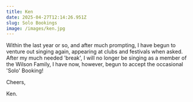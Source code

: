 ```yaml
---
title: Ken
date: 2025-04-27T12:14:26.951Z
slug: Solo Bookings
image: /images/ken.jpg
---
```

Within the last year or so, and after much prompting, I have begun to venture out singing again, appearing at clubs and festivals when asked.  After my much needed 'break', I will no longer be singing as a member of the Wilson Family, I have now, however, begun to accept the occasional 'Solo' Booking!

Cheers,

Ken.
